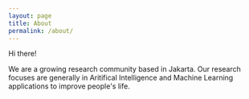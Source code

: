 ```yaml
---
layout: page
title: About
permalink: /about/
---
```


Hi there!

We are a growing research community based in Jakarta. Our research focuses are generally in Aritifical Intelligence and Machine Learning applications to improve people's life.